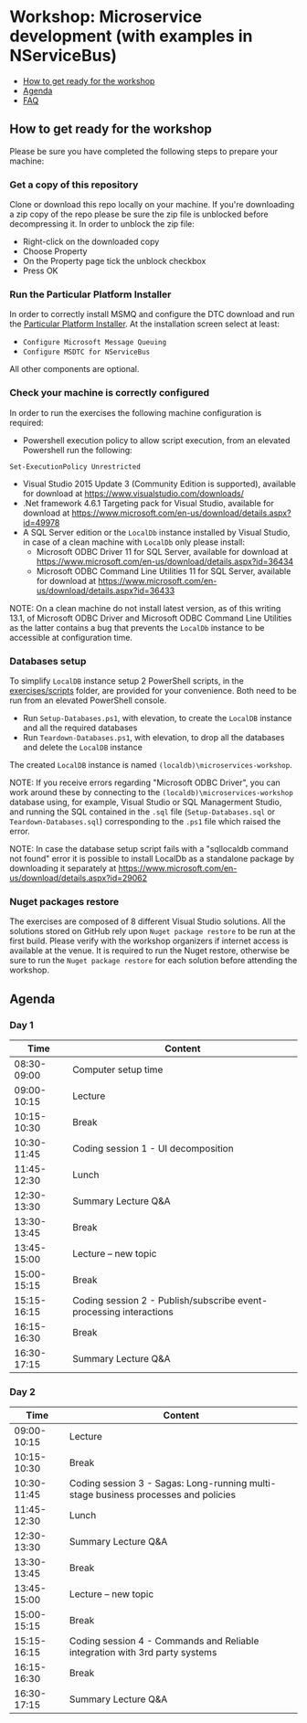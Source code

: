 # Workshop: Microservice development (with examples in NServiceBus)

- [How to get ready for the workshop](#how-to-get-ready-for-the-workshop)
- [Agenda](#agenda)
- [FAQ](faq.md)

## How to get ready for the workshop

Please be sure you have completed the following steps to prepare your machine:

### Get a copy of this repository

Clone or download this repo locally on your machine. If you're downloading a zip copy of the repo please be sure the zip file is unblocked before decompressing it. In order to unblock the zip file:
* Right-click on the downloaded copy
* Choose Property
* On the Property page tick the unblock checkbox
* Press OK

### Run the Particular Platform Installer

In order to correctly install MSMQ and configure the DTC download and run the [Particular Platform Installer](https://particular.net/start-platform-download). At the installation screen select at least:

* `Configure Microsoft Message Queuing`
* `Configure MSDTC for NServiceBus`

All other components are optional.

### Check your machine is correctly configured

In order to run the exercises the following machine configuration is required:

* Powershell execution policy to allow script execution, from an elevated Powershell run the following:
```
Set-ExecutionPolicy Unrestricted
```
* Visual Studio 2015 Update 3 (Community Edition is supported), available for download at https://www.visualstudio.com/downloads/
* .Net framework 4.6.1 Targeting pack for Visual Studio, available for download at https://www.microsoft.com/en-us/download/details.aspx?id=49978
* A SQL Server edition or the `LocalDb` instance installed by Visual Studio, in case of a clean machine with `LocalDb` only please install:
   * Microsoft ODBC Driver 11 for SQL Server, available for download at https://www.microsoft.com/en-us/download/details.aspx?id=36434
   * Microsoft ODBC Command Line Utilities 11 for SQL Server, available for download at https://www.microsoft.com/en-us/download/details.aspx?id=36433

NOTE: On a clean machine do not install latest version, as of this writing 13.1, of Microsoft ODBC Driver and Microsoft ODBC Command Line Utilities as the latter contains a bug that prevents the `LocalDb` instance to be accessible at configuration time.

### Databases setup

To simplify `LocalDB` instance setup 2 PowerShell scripts, in the [exercises/scripts](exercises/scripts) folder, are provided for your convenience. Both need to be run from an elevated PowerShell console.

* Run `Setup-Databases.ps1`, with elevation, to create the `LocalDB` instance and all the required databases
* Run `Teardown-Databases.ps1`, with elevation, to drop all the databases and delete the `LocalDB` instance

The created `LocalDB` instance is named `(localdb)\microservices-workshop`.

NOTE: If you receive errors regarding "Microsoft ODBC Driver", you can work around these by connecting to the `(localdb)\microservices-workshop` database using, for example, Visual Studio or SQL Managerment Studio, and running the SQL contained in the `.sql` file (`Setup-Databases.sql` or `Teardown-Databases.sql`) corresponding to the `.ps1` file which raised the error.

NOTE: In case the database setup script fails with a "sqllocaldb command not found" error it is possible to install LocalDb as a standalone package by downloading it separately at https://www.microsoft.com/en-us/download/details.aspx?id=29062

### Nuget packages restore

The exercises are composed of 8 different Visual Studio solutions. All the solutions stored on GitHub rely upon `Nuget package restore` to be run at the first build. Please verify with the workshop organizers if internet access is available at the venue. It is required to run the Nuget restore, otherwise be sure to run the `Nuget package restore` for each solution before attending the workshop.

## Agenda 
### Day 1
| Time  | Content |
| ------------- | ------------- |
|08:30-09:00| Computer setup time |
|09:00-10:15| Lecture |
|10:15-10:30| Break|
|10:30-11:45| Coding session 1 - UI decomposition|
|11:45-12:30| Lunch|
|12:30-13:30| Summary Lecture Q&A|
|13:30-13:45| Break|
|13:45-15:00| Lecture – new topic|
|15:00-15:15| Break|
|15:15-16:15| Coding session 2 - Publish/subscribe event-processing interactions|
|16:15-16:30| Break|
|16:30-17:15| Summary Lecture Q&A|

### Day 2
| Time  | Content |
| ------------- | ------------- |
|09:00-10:15| Lecture |
|10:15-10:30| Break|
|10:30-11:45| Coding session 3 - Sagas: Long-running multi-stage business processes and policies|
|11:45-12:30| Lunch|
|12:30-13:30| Summary Lecture Q&A|
|13:30-13:45| Break|
|13:45-15:00| Lecture – new topic|
|15:00-15:15| Break|
|15:15-16:15| Coding session 4 - Commands and Reliable integration with 3rd party systems|
|16:15-16:30| Break|
|16:30-17:15| Summary Lecture Q&A|
